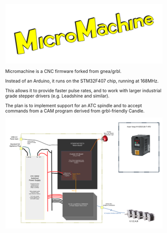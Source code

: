 ![Logo](/doc/images/logo.svg)

Micromachine is a CNC firmware forked from gnea/grbl.

Instead of an Arduino, it runs on the STM32F407 chip, running at 168MHz.

This allows it to provide faster pulse rates, and to work with larger industrial grade stepper drivers (e.g. Leadshine and similar).

The plan is to implement support for an ATC spindle and to accept commands from a CAM program derived from grbl-friendly Candle.

![System Architecture](/doc/SystemWiring.svg)
